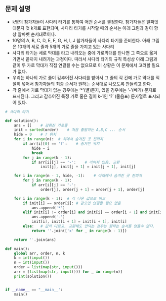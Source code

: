## 문제 설명
- k명의 참가자들이 사다리 타기를 통하여 어떤 순서를 결정한다. 참가자들은 알파벳 대문자 첫 k개로 표현되며, 사다리 타기를 시작할 때의 순서는 아래 그림과 같이 항상 알파벳 순서대로이다. 
- 10명의 A, B, C, D, E, F, G, H, I, J 참가자들이 사다리 타기를 준비한다. 아래 그림은 10개의 세로 줄과 5개의 가로 줄을 가지고 있는 사다리
- 사다리 타기는 세로 막대를 타고 내려오는 중에 가로막대를 만나면 그 쪽으로 옮겨 가면서 끝까지 내려가는 과정이다.  따라서 사다리 타기의 규칙 특성상 아래 그림과 같이 두 가로 막대가 직접 연결될 수는 없으므로 이 상황은 이 문제에서 고려할 필요가 없다.
- 우리는 하나의 가로 줄이 감추어진 사다리를 받아서 그 줄의 각 칸에 가로 막대를 적절히 넣어서 참가자들의 최종 순서가 원하는 순서대로 나오도록 만들려고 한다.  
- 각 줄에서 가로 막대가 없는 경우에는 ‘*’(별)문자, 있을 경우에는 ‘-’(빼기) 문자로 표시된다. 그리고 감추어진 특정 가로 줄은 길이 k-1인 ‘?’ (물음표) 문자열로 표시되어 있다.   


``` python
# 사다리 타기

def solution():
    ans = []    # 감춰진 가로줄
    init = sorted(order)    # 처음 출발하는 A,B,C ... 순서
    hide = 0    # ? 위치
    for i in range(n):  # 위에서 숨겨진 곳 전까지
        if arr[i][0] == '?':    # 숨겨진 위치
            hide = i
            break
        for j in range(k - 1):
            if arr[i][j] == '-':    # 이어져 있음, 교환
                init[j], init[j + 1] = init[j + 1], init[j]

    for i in range(n - 1, hide, -1):    # 아래에서 숨겨진 곳 전까지
        for j in range(k - 1):
            if arr[i][j] == '-':
                order[j], order[j + 1] = order[j + 1], order[j]

    for i in range(k - 1):  # 각 나온 값으로 비교
        if init[i] == order[i]: # 같으면 연결할 필요 없음
            ans.append('*')
        elif init[i] != order[i] and init[i] == order[i + 1] and init[i + 1] == order[i]:   # 값이 다르고, 교환했을때 같으면 연결
            ans.append('-')
            init[i], init[i + 1] = init[i + 1], init[i]
        else:   # 값이 다르고, 교환해도 안되는 경우는 원하는 순서를 얻을수 없다.
            return ''.join(['x' for _ in range(k - 1)])

    return ''.join(ans)

def main():
    global arr, order, n, k
    k = int(input())
    n = int(input())
    order = list(map(str, input()))
    arr = [list(map(str, input())) for _ in range(n)]
    print(solution())


if __name__ == "__main__":
    main()

```